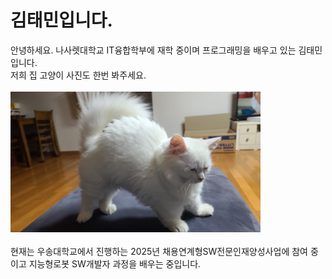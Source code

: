 # 김태민입니다.
안녕하세요. 나사렛대학교 IT융합학부에 재학 중이며 프로그래밍을 배우고 있는 김태민입니다.<br>
저희 집 고양이 사진도 한번 봐주세요.<br><br>
<img src="https://github.com/gomtam/snow/blob/main/KakaoTalk_20240328_171743526.jpg?raw=true" width="400"><br><br>
현재는 우송대학교에서 진행하는 2025년 채용연계형SW전문인재양성사업에 참여 중이고 지능형로봇 SW개발자 과정을 배우는 중입니다.<br>
